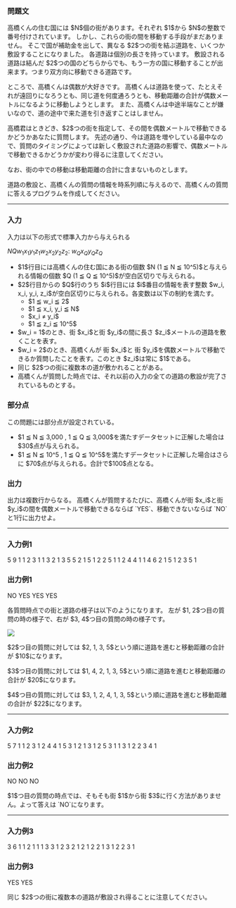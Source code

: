 
<div>

<div>

<div>

<section>

### **問題文**

<p>
高橋くんの住む国には $N$個の街があります。それぞれ $1$から $N$の整数で番号付けされています。
しかし、これらの街の間を移動する手段がまだありません。
そこで国が補助金を出して、異なる $2$つの街を結ぶ道路を、いくつか敷設することになりました。
各道路は個別の長さを持っています。
敷設される道路は結んだ $2$つの国のどちらからでも、もう一方の国に移動することが出来ます。つまり双方向に移動できる道路です。
</p>

<p>
ところで、高橋くんは偶数が大好きです。
高橋くんは道路を使って、たとえそれが遠回りになろうとも、同じ道を何度通ろうとも、移動距離の合計が偶数メートルになるように移動しようとします。
また、高橋くんは中途半端なことが嫌いなので、道の途中で来た道を引き返すことはしません。
</p>

<p>
高橋君はときどき、$2$つの街を指定して、その間を偶数メートルで移動できるかどうかあなたに質問します。
先述の通り、今は道路を増やしている最中なので、質問のタイミングによっては新しく敷設された道路の影響で、偶数メートルで移動できるかどうかが変わり得るに注意してください。
</p>

<p>
なお、街の中での移動は移動距離の合計に含まないものとします。
</p>

<p>
道路の敷設と、高橋くんの質問の情報を時系列順に与えるので、高橋くんの質問に答えるプログラムを作成してください。
</p>

</section>

</div>

---

<div>

<div>

<section>

### **入力**

<p>
入力は以下の形式で標準入力から与えられる
</p>

<div>

$N$$Q$$w_1$$x_1$$y_1$$z_1$$w_2$$x_2$$y_2$$z_2$:
$w_Q$$x_Q$$y_Q$$z_Q$
</div>

<ul>

<li>
$1$行目には高橋くんの住む国にある街の個数 $N (1 ≦ N ≦ 10^5)$と与えられる情報の個数 $Q (1 ≦ Q ≦ 10^5)$が空白区切りで与えられる。
</li>

<li>
$2$行目からの $Q$行のうち $i$行目には $i$番目の情報を表す整数 $w_i, x_i, y_i, z_i$が空白区切りに与えられる。各変数は以下の制約を満たす。
		
<ul>

<li>
$1 ≦ w_i ≦ 2$
</li>

<li>
$1 ≦ x_i, y_i ≦ N$
</li>

<li>
$x_i ≠ y_i$
</li>

<li>
$1 ≦ z_i ≦ 10^5$
</li>

</ul>

</li>

<li>
$w_i = 1$のとき、街 $x_i$と街 $y_i$の間に長さ $z_i$メートルの道路を敷くことを表す。
</li>

<li>
$w_i = 2$のとき、高橋くんが 街 $x_i$と 街 $y_i$を偶数メートルで移動できるか質問したことを表す。このとき $z_i$は常に $1$である。
</li>

<li>
同じ $2$つの街に複数本の道が敷かれることがある。
</li>

<li>
高橋くんが質問した時点では、それ以前の入力の全ての道路の敷設が完了されているものとする。
</li>

</ul>

</section>

</div>

<div>

<section>

### **部分点**

<p>
この問題には部分点が設定されている。
</p>

<ul>

<li>
$1 ≦ N ≦ 3,000 , 1 ≦ Q ≦ 3,000$を満たすデータセットに正解した場合は $30$点が与えられる。
</li>

<li>
$1 ≦ N ≦ 10^5 , 1 ≦ Q ≦ 10^5$を満たすデータセットに正解した場合はさらに $70$点が与えられる。合計で$100$点となる。
</li>

</ul>

</section>

</div>

<div>

<section>

### **出力**

<p>
出力は複数行からなる。
高橋くんが質問するたびに、高橋くんが街 $x_i$と街 $y_i$の間を偶数メートルで移動できるならば `YES`、移動できないならば `NO`と1行に出力せよ。
</p>

</section>

</div>

</div>

---

<div>

<section>

### **入力例1**

<div>

5 9
1 1 2 3
1 1 3 2
1 3 5 5
2 1 5 1
2 2 5 1
1 2 4 4
1 1 4 6
2 1 5 1
2 3 5 1

</div>

</section>

</div>

<div>

<section>

### **出力例1**

<div>

NO
YES
YES
YES

</div>

<p>
各質問時点での街と道路の様子は以下のようになります。
左が $1, 2$つ目の質問の時の様子で、右が $3, 4$つ目の質問の時の様子です。
</p>

<div>

<img src="https://atcoder.jp/img/arc/036/Dsample1.png">

</img>

</div>

<p>
$2$つ目の質問に対しては $2, 1, 3, 5$という順に道路を進むと移動距離の合計が $10$になります。
</p>

<p>
$3$つ目の質問に対しては $1, 4, 2, 1, 3, 5$という順に道路を進むと移動距離の合計が $20$になります。
</p>

<p>
$4$つ目の質問に対しては $3, 1, 2, 4, 1, 3, 5$という順に道路を進むと移動距離の合計が $22$になります。
</p>

</section>

</div>

---

<div>

<section>

### **入力例2**

<div>

5 7
1 1 2 3
1 2 4 4
1 5 3 1
2 1 3 1
2 5 3 1
1 3 1 2
2 3 4 1

</div>

</section>

</div>

<div>

<section>

### **出力例2**

<div>

NO
NO
NO

</div>

<p>
$1$つ目の質問の時点では、そもそも街 $1$から街 $3$に行く方法がありません。よって答えは `NO`になります。
</p>

</section>

</div>

---

<div>

<section>

### **入力例3**

<div>

3 6
1 1 2 1
1 1 3 3
1 2 3 2
1 2 1 2
2 1 3 1
2 2 3 1

</div>

</section>

</div>

<div>

<section>

### **出力例3**

<div>

YES
YES

</div>

<p>
同じ $2$つの街に複数本の道路が敷設され得ることに注意してください。
</p>

</section>

</div>

</div>

</div>
